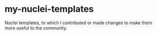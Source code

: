# my-nuclei-templates
Nuclei templates, to which I contributed or made changes to make them more useful to the community.
